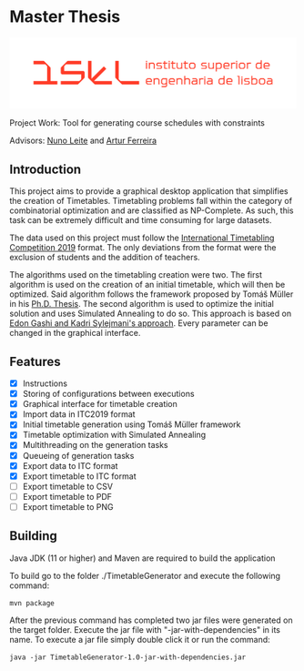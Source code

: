 # Master Thesis

![isel-logo](Logo/ISEL-Logo.png)

Project Work: Tool for generating course schedules with constraints

Advisors: [Nuno Leite](https://github.com/nleite-isel) and [Artur Ferreira](https://github.com/arturj)

## Introduction

This project aims to provide a graphical desktop application that simplifies the creation of Timetables. Timetabling problems fall within the category of combinatorial optimization and are classified as NP-Complete. As such, this task can be extremely difficult and time consuming for large datasets.

The data used on this project must follow the [International Timetabling Competition 2019](https://www.itc2019.org/home) format. The only deviations from the format were the exclusion of students and the addition of teachers.

The algorithms used on the timetabling creation were two. The first algorithm is used on the creation of an initial timetable, which will then be optimized. Said algorithm follows the framework proposed by Tomáš Müller in his [Ph.D. Thesis](https://muller.unitime.org/phd-thesis.pdf). The second algorithm is used to optimize the initial solution and uses Simulated Annealing to do so. This approach is based on [Edon Gashi and Kadri Sylejmani's approach](https://github.com/edongashi/itc-2019). Every parameter can be changed in the graphical interface.

## Features

- [x] Instructions
- [x] Storing of configurations between executions
- [x] Graphical interface for timetable creation
- [x] Import data in ITC2019 format
- [x] Initial timetable generation using Tomáš Müller framework
- [x] Timetable optimization with Simulated Annealing
- [x] Multithreading on the generation tasks
- [x] Queueing of generation tasks
- [x] Export data to ITC format
- [x] Export timetable to ITC format
- [ ] Export timetable to CSV
- [ ] Export timetable to PDF
- [ ] Export timetable to PNG

## Building

Java JDK (11 or higher) and Maven are required to build the application

To build go to the folder ./TimetableGenerator and execute the following command:

```
mvn package
```

After the previous command has completed two jar files were generated on the target folder. Execute the jar file with "-jar-with-dependencies" in its name. To execute a jar file simply double click it or run the command:

```
java -jar TimetableGenerator-1.0-jar-with-dependencies.jar
```